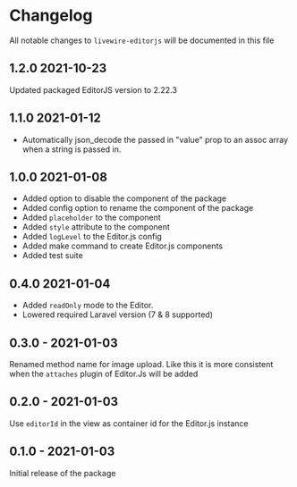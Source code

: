 # Changelog

All notable changes to `livewire-editorjs` will be documented in this file

## 1.2.0 2021-10-23

Updated packaged EditorJS version to 2.22.3

## 1.1.0 2021-01-12

- Automatically json_decode the passed in "value" prop to an assoc array when a string is passed in.

## 1.0.0 2021-01-08

- Added option to disable the component of the package
- Added config option to rename the component of the package
- Added `placeholder` to the component
- Added `style` attribute to the component
- Added `logLevel` to the Editor.js config
- Added make command to create Editor.js components
- Added test suite

## 0.4.0 2021-01-04

- Added `readOnly` mode to the Editor.
- Lowered required Laravel version (7 & 8 supported)

## 0.3.0 - 2021-01-03

Renamed method name for image upload. 
Like this it is more consistent when the `attaches` plugin of Editor.Js will be added 

## 0.2.0 - 2021-01-03

Use `editorId` in the view as container id for the Editor.js instance

## 0.1.0 - 2021-01-03

Initial release of the package

